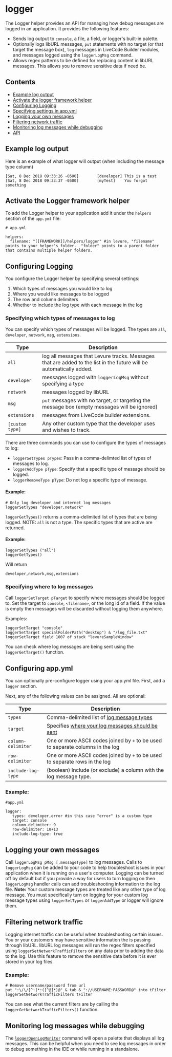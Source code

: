 

# logger

The Logger helper provides an API for managing how debug messages are logged in an application. It provides the following features:

* Sends log output to `console`, a file, a field, or logger's built-in palette.
* Optionally logs libURL messages, `put` statements with no target (or that target the message box), `log` messages in LiveCode Builder modules, and messages logged using the `loggerLogMsg` command.
* Allows regex patterns to be defined for replacing content in libURL messages. This allows you to remove sensitive data if need be.

## Contents

* [Example log output](#example-log-output)
* [Activate the logger framework helper](#activate-the-logger-framework-helper)
* [Configuring Logging](#configuring-logging)
* [Specifying settings in app.yml](#configuring-app.yml)
* [Logging your own messages](#logging-your-own-messages)
* [Filtering network traffic](#filtering-network-traffic)
* [Monitoring log messages while debugging](#monitoring-log-messages-while-debugging)
* [API](https://github.com/trevordevore/levure/wiki/helper-logger#api)

## Example log output

Here is an example of what logger will output (when including the message type column)

```
[Sat, 8 Dec 2018 09:33:26 -0500]		[developer]	This is a test
[Sat, 8 Dec 2018 09:33:37 -0500]		[myTest]	You forgot something
```

## Activate the Logger framework helper

To add the Logger helper to your application add it under the `helpers` section of the `app.yml` file:

```
# app.yml

helpers:
  filename: "[[FRAMEWORK]]/helpers/logger" #in levure, "filename" points to your helper's folder.  "folder" points to a parent folder that contains multiple helper folders.
```

## Configuring Logging

You configure the Logger helper by specifying several settings:

1. Which types of messages you would like to log
2. Where you would like messages to be logged
3. The row and column delimiters
4. Whether to include the log type with each message in the log

### Specifying which types of messages to log

You can specify which types of messages will be logged. The types are `all`, `developer`, `network`, `msg`, `extensions`.

|  Type  |  Description  |
|------------|---------------|
| `all` | log all messages that Levure tracks.  Messages that are added to the list in the future will be automatically added. |
| `developer` | messages logged with `loggerLogMsg` without specifying a type |
| `network` | messages logged by libURL |
| `msg` | `put` messages with no target, or targeting the message box (empty messages will be ignored) |
| `extensions` | messages from LiveCode builder extensions. |
| `[custom type]` | Any other custom type that the developer uses and wishes to track. |

There are three commands you can use to configure the types of messages to log:

* `loggerSetTypes pTypes`: Pass in a comma-delimted list of types of messages to log.
* `loggerAddType pType`: Specify that a specific type of message should be logged.
* `loggerRemoveType pType`: Do not log a specific type of message.

#### Example:

```
# Only log developer and internet log messages
loggerSetTypes "developer,network"
```

`loggerGetTypes()` returns a comma-delimited list of types that are being logged.  NOTE:  `all` is not a type.  The specific types that are active are returned.

#### Example:

```
loggerSetTypes ("all")
loggerGetTypes()
```

Will return

```
developer,network,msg,extensions
```

### Specifying where to log messages

Call `loggerSetTarget pTarget` to specify where messages should be logged to. Set the target to `console`, `<filename>`, or the long id  of a field. If the value is empty then messages will be discarded without logging them anywhere.

Examples:

```
loggerSetTarget "console"
loggerSetTarget specialFolderPath("desktop") & "/log_file.txt"
loggerSetTarget field 1007 of stack "levureSampleWindow"
```

You can check where log messages are being sent using the `loggerGetTarget()` function.



## Configuring app.yml

You can optionally pre-configure logger using your app.yml file.
First, add a ```logger``` section.

Next, any of the following values can be assigned.  All are optional:

|  Type  |  Description  |
|------------|---------------|
| `types` | Comma-delimited list of [log message types](#Specifying-which-types-of-messages-to-log) |
| `target` | Specifies [where your log messages should be sent](#Specifying-where–to-log-messages)|
| `column-delimiter` | One or more ASCII codes joined by ```+``` to be used to separate columns in the log
| `row-delimiter` | One or more ASCII codes joined by ```+``` to be used to separate rows in the log
| `include-log-type` | (boolean) Include (or exclude) a column with the log message type. |

### Example:
```
#app.yml

logger:
   types: developer,error #in this case "error" is a custom type
   target: console
   column-delimiter: 9
   row-delimiter: 10+13
   include-log-type: true
```



## Logging your own messages

Call `loggerLogMsg pMsg [,messageType]` to log messages. Calls to `loggerLogMsg` can be added to your code to help troubleshoot issues in your application when it is running on a user's computer. Logging can be turned off by default but if you provide a way for users to turn logging on then `loggerLogMsg` handler calls can add troubleshooting information to the log file.
**Note:**  Your custom message types are treated like any other type of log message.  You must specifically turn on logging for your custom log message types using ```loggerSetTypes``` or ```loggerAddType``` or logger will ignore them.

## Filtering network traffic

Logging internet traffic can be useful when troubleshooting certain issues. You or your customers may have sensitive information the is passing through libURL. libURL log messages will run the regex filters specified using `loggerSetNetworkTrafficFilters` on any data prior to adding the data to the log. Use this feature to remove the sensitive data before it is ever stored in your log files.

### Example:

```
# Remove username/password from url
put ":\/\/[^:]*:([^@]*)@" & tab & "://USERNAME:PASSWORD@" into tFilter
loggerSetNetworkTrafficFilters tFilter
```


You can see what the current filters are by calling the `loggerGetNetworkTrafficFilters()` function.

## Monitoring log messages while debugging

The [`loggerOpenLogMonitor`](https://github.com/trevordevore/levure/wiki/helper-logger#loggerOpenLogMonitor) command will open a palette that displays all log messages. This can be helpful when you need to see log messages in order to debug something in the IDE or while running in a standalone.
